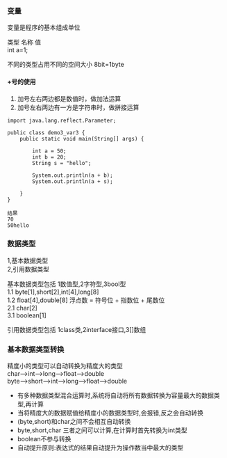 ### 变量
变量是程序的基本组成单位

类型  名称  值<br>
int a=1;

不同的类型占用不同的空间大小 8bit=1byte

#### +号的使用
1. 加号左右两边都是数值时，做加法运算
2. 加号左右两边有一方是字符串时，做拼接运算
``` 
import java.lang.reflect.Parameter;

public class demo3_var3 {
    public static void main(String[] args) {

        int a = 50;
        int b = 20;
        String s = "hello";

        System.out.println(a + b);
        System.out.println(a + s);

    }
}

结果
70
50hello
```
### 数据类型
1,基本数据类型<br>
2,引用数据类型

基本数据类型包括 1数值型,2字符型,3bool型<br>
1.1 byte[1],short[2],int[4],long[8]<br>
1.2 float[4],double[8] 浮点数 = 符号位 + 指数位 + 尾数位<br>
2.1 char[2]<br>
3.1 boolean[1]<br>

引用数据类型包括 1class类,2interface接口,3[]数组

### 基本数据类型转换
精度小的类型可以自动转换为精度大的类型<br>
char-->int-->long-->float-->double<br>
byte-->short-->int-->long-->float-->double<br>

- 有多种数据类型混合运算时,系统将自动将所有数据转换为容量最大的数据类型,再计算
- 当将精度大的数据赋值给精度小的数据类型时,会报错,反之会自动转换
- (byte,short)和char之间不会相互自动转换
- byte,short,char 三者之间可以计算,在计算时首先转换为int类型
- boolean不参与转换
- 自动提升原则:表达式的结果自动提升为操作数当中最大的类型




